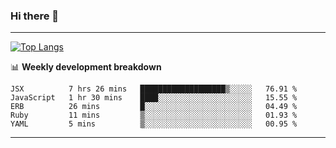 ### Hi there 👋

-------
[![Top Langs](https://github-readme-stats.vercel.app/api/top-langs/?username=ashish-r)](https://github.com/anuraghazra/github-readme-stats)

📊 **Weekly development breakdown**
<!--START_SECTION:waka-->
```text
JSX          7 hrs 26 mins   ███████████████████▒░░░░░   76.91 % 
JavaScript   1 hr 30 mins    ████░░░░░░░░░░░░░░░░░░░░░   15.55 % 
ERB          26 mins         █░░░░░░░░░░░░░░░░░░░░░░░░   04.49 % 
Ruby         11 mins         ▒░░░░░░░░░░░░░░░░░░░░░░░░   01.93 % 
YAML         5 mins          ▒░░░░░░░░░░░░░░░░░░░░░░░░   00.95 % 
```
<!--END_SECTION:waka-->
-------

<!--
**ashish-r/ashish-r** is a ✨ _special_ ✨ repository because its `README.md` (this file) appears on your GitHub profile.

Here are some ideas to get you started:

- 🔭 I’m currently working on ...
- 🌱 I’m currently learning ...
- 👯 I’m looking to collaborate on ...
- 🤔 I’m looking for help with ...
- 💬 Ask me about ...
- 📫 How to reach me: ...
- 😄 Pronouns: ...
- ⚡ Fun fact: ...
-->
